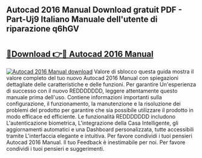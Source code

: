 ## Autocad 2016 Manual Download gratuit PDF - Part-Uj9 Italiano Manuale dell'utente di riparazione q6hGV

# <h2><a href="http://dfgzzp.blite.top/?on=Autocad+2016+Manual">🔗Download 👉🔴 Autocad 2016 Manual</a></h2>

[![Autocad 2016 Manual download](https://i.imgur.com/lujVjoI.png)](http://dfgzzp.blite.top/?on=Autocad+2016+Manual)
Valore di sblocco questa guida mostra il valore completo del tuo nuovo Autocad 2016 Manual con spiegazioni dettagliate delle caratteristiche e delle funzioni. Per garantire Un'esperienza di successo con il nuovo REDDDDDDD, leggere attentamente questo manuale prima dell'uso. Contiene informazioni importanti sulla configurazione, il funzionamento, la manutenzione e la risoluzione dei problemi del prodotto per garantire che sia possibile utilizzare il prodotto in modo efficace ed efficiente. Le funzionalità REDDDDDDD includono L'autenticazione biometrica, L'integrazione della Casa Intelligente, gli aggiornamenti automatici e una Dashboard personalizzata, tutte accessibili tramite L'interfaccia elegante e intuitiva. Per favore condividi i tuoi pensieri Autocad 2016 Manual. Il tuo Feedback è inestimabile per noi. Per favore condividi i tuoi pensieri e suggerimenti.
